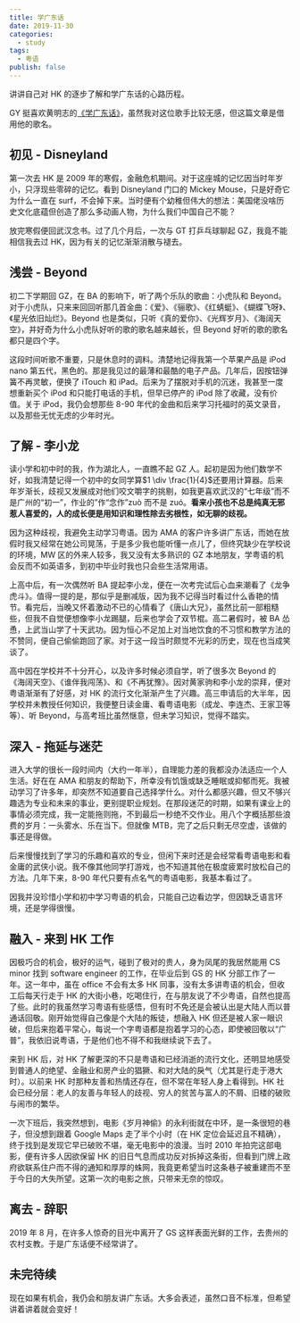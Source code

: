 ```yaml
---
title: 学广东话
date: 2019-11-30
categories:
  - study
tags:
  - 粤语
publish: false
---
```


讲讲自己对 HK 的逐步了解和学广东话的心路历程。

<!-- more -->

GY 挺喜欢黄明志的[《学广东话》](https://youtu.be/jxA4xQbDcyE)，虽然我对这位歌手比较无感，但这篇文章是借用他的歌名。

## 初见 - Disneyland

第一次去 HK 是 2009 年的寒假，金融危机期间。对于这座城的记忆因当时年岁小，只浮现些零碎的记忆。看到 Disneyland 门口的 Mickey Mouse，只是好奇它为什么一直在 surf，不会掉下来。当时便有个幼稚但伟大的想法：美国佬没啥历史文化底蕴但创造了那么多动画人物，为什么我们中国自己不能？

放完寒假便回武汉念书。过了几个月后，一次与 GT 打乒乓球聊起 GZ，我竟不能相信我去过 HK，因为有关的记忆渐渐消散与褪去。

## 浅尝 - Beyond

初二下学期回 GZ，在 BA 的影响下，听了两个乐队的歌曲：小虎队和 Beyond。对于小虎队，只来来回回听那几首金曲：《爱》、《骊歌》、《红蜻蜓》、《蝴蝶飞呀》、《星光依旧灿烂》。Beyond 也是类似，只听《真的爱你》、《光辉岁月》、《海阔天空》，并好奇为什么小虎队好听的歌的歌名越来越长，但 Beyond 好听的歌的歌名都只是四个字。

这段时间听歌不重要，只是休息时的调料。清楚地记得我第一个苹果产品是 iPod nano 第五代，黑色的。那是我见过的最薄和最酷的电子产品。几年后，因按钮弹簧不再灵敏，便换了 iTouch 和 iPad。后来为了摆脱对手机的沉迷，我甚至一度想重新买个 iPod 和只能打电话的手机，但早已停产的 iPod 除了收藏，没有价值。关于 iPod，我仍会想那些 8-90 年代的金曲和后来学习托福时的英文录音，以及那些无忧无虑的少年时光。

## 了解 - 李小龙

读小学和初中时的我，作为湖北人，一直瞧不起 GZ 人。起初是因为他们数学不好，如我清楚记得一个初中的女同学算$1 \div \frac{1}{4}$还要用计算器。后来年岁渐长，歧视又发展成对他们咬文嚼字的挑剔，如我更喜欢武汉的“七年级”而不是广州的“初一”，作业的”作“念作”zuò 而不是 zuó。**看来小孩也不总是纯真无邪惹人喜爱的，人的成长便是用知识和理性除去劣根性，如无聊的歧视。**

因为这种歧视，我避免主动学习粤语。因为 AMA 的客户许多讲广东话，而她在放假时我又经常在她公司晃荡，于是多少我也能听懂一点儿了，但终究缺少在学校说的环境，MW 区的外来人较多，我又没有太多熟识的 GZ 本地朋友，学粤语的机会反而不如英语多，到初中毕业时我也只会些生活常用语。

上高中后，有一次偶然听 BA 提起李小龙，便在一次考完试后心血来潮看了《龙争虎斗》。值得一提的是，那似乎是删减版，因为我不记得当时看过什么香艳的情节。看完后，当晚又怀着激动不已的心情看了《唐山大兄》，虽然比前一部粗糙些，但我不自觉便想像李小龙踢腿，后来也学会了双节棍。高二暑假时，被 BA 怂恿，上武当山学了十天武功。因为恒心不足加上对当地饮食的不习惯和教学方法的不赞同，便自己偷偷跑回了家。对于这一段当时颇觉不光彩的历史，现在也当成笑谈了。

高中因在学校并不十分开心，以及许多时候必须自学，听了很多次 Beyond 的《海阔天空》、《谁伴我闯荡》、和《不再犹豫》。因对黄家驹和李小龙的崇拜，便对粤语渐渐有了好感，对 HK 的流行文化渐渐产生了兴趣。高三申请后的大半年，因学校并未教授任何知识，我便整日读金庸、看粤语电影（成龙、李连杰、王家卫等等）、听 Beyond，与高考班比虽然惬意，但未学习知识，觉得不踏实。

## 深入 - 拖延与迷茫

进入大学的很长一段时间内（大约一年半），自理能力差的我都没办法适应一个人生活。好在在 AMA 和朋友的帮助下，所幸没有饥饿或缺乏睡眠或抑郁而死。我被动学习了许多年，却突然不知道要自己选择学什么。对什么都感兴趣，但又不够兴趣选为专业和未来的事业，更别提职业规划。在那段迷茫的时期，如果有课业上的事情必须完成，我一定能拖则拖，不到最后一秒绝不交作业。用八个字概括那些浪费的岁月：一头雾水、乐在当下。但就像 MTB，完了之后只剩无尽空虚，该做的事还是得做。

后来慢慢找到了学习的乐趣和喜欢的专业，但闲下来时还是会经常看粤语电影和看金庸的武侠小说。我不像其他同学打游戏，也不知道其他在极度疲累时放松自己的方法。几年下来，8-90 年代只要有点名气的粤语电影，我基本看过了。

因我并没珍惜小学和初中学习粤语的机会，只能自己边看边学，但因缺乏语言环境，还是学得很慢。

## 融入 - 来到 HK 工作

因极巧合的机会，极好的运气，碰到了极对的贵人，身为凤尾的我居然能用 CS minor 找到 software engineer 的工作，在毕业后到 GS 的 HK 分部工作了一年。这一年中，虽在 office 不会有太多 HK 同事，没有太多讲粤语的机会，但收工后每天行走于 HK 的大街小巷，吃喝住行，在与朋友说了不少粤语，自然也提高了些。此时的我虽然学习粤语有些感悟，但有时不免还是会被认出是大陆人而以普通话回敬。刚开始觉得自己像是个大陆的叛徒，想融入 HK 但还是被人家一眼识破，但后来抱着平常心，每说一个字粤语都是抱着学习的心态，即使被回敬以“广普”，我依旧说粤语，于是他们也不得不和我继续说下去了。

来到 HK 后，对 HK 了解更深的不只是粤语和已经消逝的流行文化，还明显地感受到普通人的绝望、金融业和房产业的猖獗、和对大陆的戾气（尤其是行走于港大时）。以前来 HK 时那种友善和热情还存在，但不常在年轻人身上看得到。HK 社会已经分层：老人的友善与年轻人的歧视、穷人的贫苦与富人的不屑、旧楼的破败与闹市的繁华。

一次下班后，我突然想到，电影《岁月神偷》的永利街就在中环，是一条很短的巷子，但没想到跟着 Google Maps 走了半个小时（在 HK 定位会延迟且不精确），终于找到是发现它早已破败不堪，毫无电影中的浪漫。当时 2010 年拍完这部电影，便有许多人因欲保留 HK 的旧日气息而成功反对拆掉这条街，但看到门牌上政府欲联系住户而不得的通知和厚厚的蛛网，我竟更希望当时这条巷子被重建而不至于今日的大失所望。这第一次的电影之旅，只带来无奈的惊叹。

## 离去 - 辞职

2019 年 8 月，在许多人惊奇的目光中离开了 GS 这样表面光鲜的工作，去贵州的农村支教。于是广东话便不经常讲了。

## 未完待续

现在如果有机会，我仍会和朋友讲广东话。大多会表述，虽然口音不标准，但希望讲着讲着就会变好！

